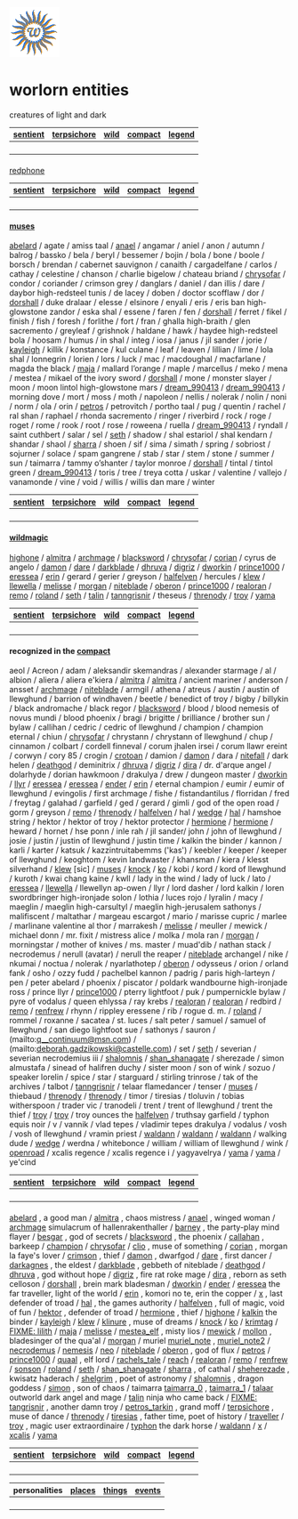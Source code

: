 ![wsun](assets/wsun.gif)

# worlorn entities

creatures of light and dark

|  [sentient](sentient)  |  [terpsichore](terpsichore)  |  [wild](wild)  |  [compact](compact)  |  [legend](legend)  | 
| ---------------------- | ---------------------------- | -------------- | -------------------- | ------------------ | 
| &nbsp;                 | &nbsp;                       | &nbsp;         | &nbsp;               | &nbsp;             | 

#### 

  [redphone](redphone.md)  

|  [sentient](sentient)  |  [terpsichore](terpsichore)  |  [wild](wild)  |  [compact](compact)  |  [legend](legend)  | 
| ---------------------- | ---------------------------- | -------------- | -------------------- | ------------------ | 
| &nbsp;                 | &nbsp;                       | &nbsp;         | &nbsp;               | &nbsp;             | 

####  [muses](muses.md) 

  [abelard](abelard.md)  / agate / amiss taal /  [anael](anael.md)  / angamar / aniel / anon / autumn / balrog / bassko / bela / beryl / bessemer / bojin / bola / bone / boole / borsch / brendan / cabernet sauvignon / canaith / cargadelfane / carlos / cathay / celestine / chanson / charlie bigelow / chateau briand /  [chrysofar](chrysofar.md)  / condor / coriander / crimson grey / danglars / daniel / dan illis / dare / daybor high-redsteel tunis / de lacey / doben / doctor scofflaw / dor /  [dorshall](dorshall.md)  / duke dralaar / elesse / elsinore / enyali / eris / eris ban high-glowstone zandor / eska shal / essene / faren / fen /  [dorshall](dorshall.md)  / ferret / fikel / finish / fish / foresh / forlithe / fort / fran / ghalla high-braith / glen sacremento / greyleaf / grishnok / haldane / hawk / haydee high-redsteel bola / hoosam / humus / in shal / integ / iosa / janus / jil sander / jorie /  [kayleigh](kayleigh.md)  / killik / konstance / kul culane / leaf / leaven / lillian / lime / lola shal / lonnegrin / lorien / lors / luck / mac / macdoughal / macfarlane / magda the black /  [maja](maja.md)  / mallard l’orange / maple / marcellus / meko / mena / mestea / mikael of the ivory sword /  [dorshall](dorshall.md)  / mone / monster slayer / moon / moon lintol high-glowstone mars /  [dream_990413](dream_990413.md)  /  [dream_990413](dream_990413.md)  / morning dove / mort / moss / moth / napoleon / nellis / nolerak / nolin / noni / norm / ola / orin /  [petros](petros.md)  / petrovitch / portho taal / pug / quentin / rachel / ral shan / raphael / rhonda sacremento / ringer / riverbird / rock / roge / roget / rome / rook / root / rose / roweena / ruella /  [dream_990413](dream_990413.md)  / ryndall / saint cuthbert / salar / sel /  [seth](seth.md)  / shadow / shal estariol / shal kendarn / shandar / shaol /  [sharra](sharra.md)  / shoen / sif / sima / simath / spring / sobriost / sojurner / solace / spam gangrene / stab / star / stem / stone / summer / sun / taimarra / tammy o’shanter / taylor monroe /  [dorshall](dorshall.md)  / tintal / tintol green /  [dream_990413](dream_990413.md)  / toris / tree / treya cotta / uskar / valentine / vallejo / vanamonde / vine / void / willis / willis dan mare / winter 

|  [sentient](sentient)  |  [terpsichore](terpsichore)  |  [wild](wild)  |  [compact](compact)  |  [legend](legend)  | 
| ---------------------- | ---------------------------- | -------------- | -------------------- | ------------------ | 
| &nbsp;                 | &nbsp;                       | &nbsp;         | &nbsp;               | &nbsp;             | 

####  [wildmagic](wildmagic.md) 

  [highone](highone.md)  /  [almitra](almitra.md)  /  [archmage](archmage.md)  /  [blacksword](blacksword.md)  /  [chrysofar](chrysofar.md)  /  [corian](corian.md)  / cyrus de angelo /  [damon](damon.md)  /  [dare](dare.md)  /  [darkblade](darkblade.md)  /  [dhruva](dhruva.md)  /  [digriz](digriz.md)  /  [dworkin](dworkin.md)  /  [prince1000](prince1000.md)  /  [eressea](eressea.md)  /  [erin](erin.md)  / gerard / gerier / greyson /  [halfelven](halfelven.md)  / hercules /  [klew](klew.md)  /  [llewella](llewella.md)  /  [melisse](melisse.md)  /  [morgan](morgan.md)  /  [niteblade](niteblade.md)  /  [oberon](oberon.md)  /  [prince1000](prince1000.md)  /  [realoran](realoran.md)  /  [remo](remo.md)  /  [roland](roland.md)  /  [seth](seth.md)  /  [talin](talin.md)  /  [tanngrisnir](tanngrisnir.md)  / theseus /  [threnody](threnody.md)  /  [troy](troy.md)  /  [yama](yama.md)  

|  [sentient](sentient)  |  [terpsichore](terpsichore)  |  [wild](wild)  |  [compact](compact)  |  [legend](legend)  | 
| ---------------------- | ---------------------------- | -------------- | -------------------- | ------------------ | 
| &nbsp;                 | &nbsp;                       | &nbsp;         | &nbsp;               | &nbsp;             | 

####  recognized in the  [compact](compact.md) 

 aeol / Acreon / adam / aleksandir skemandras / alexander starmage / al / albion / aliera / aliera e'kiera /  [almitra](almitra.md)  /  [almitra](almitra.md)  / ancient mariner / anderson / ansset /  [archmage](archmage.md)  /  [niteblade](niteblade.md)  / armgil / athena / atreus / austin / austin of llewghund / barrion of windhaven / beetle / benedict of troy / bigby / billykin / black andromache / black regor /  [blacksword](blacksword.md)  / blood / blood nemesis of novus mundi / blood phoenix / bragi / brigitte / brilliance / brother sun / bylaw / callihan / cedric / cedric of llewghund / champion / champion eternal / chiun /  [chrysofar](chrysofar.md)  / chrystann / chrystann of llewghund / chup / cinnamon / colbart / cordell finneval / corum jhalen irsei / corum llawr ereint / corwyn / cory 85 / crogin /  [crotoan](crotoan.md)  / damion /  [damon](damon.md)  / dara /  [nitefall](nitefall.md)  / dark helen /  [deathgod](deathgod.md)  / deminitrix /  [dhruva](dhruva.md)  /  [digriz](digriz.md)  /  [dira](dira.md)  / dr. d'arque angel / dolarhyde / dorian hawkmoon / drakulya / drew / dungeon master /  [dworkin](dworkin.md)  /  [llyr](llyr.md)  /  [eressea](eressea.md)  /  [eressea](eressea.md)  /  [ender](ender.md)  /  [erin](erin.md)  / eternal champion / eumir / eumir of llewghund / evingolis / first archmage / fishe / fistandantilus / florridan / fred / freytag / galahad / garfield / ged / gerard / gimli / god of the open road / gorm / greyson /  [remo](remo.md)  /  [threnody](threnody.md)  /  [halfelven](halfelven.md)  / hal /  [wedge](wedge.md)  /  [hal](hal.md)  / hamshoe string / hektor / hektor of troy / hektor protector /  [hermione](hermione.md)  /  [hermione](hermione.md)  / heward / hornet / hse ponn / inle rah / jil sander/ john / john of llewghund / josie / justin / justin of llewghund / justin time / kalkin the binder / kannon / karli / karter / katsuk / kazzintruitabemms ('kas') / keebler / keeper / keeper of llewghund / keoghtom / kevin landwaster / khansman / kiera / klesst silverhand /  [klew](klew.md)  [sic] /  [muses](muses.md)  /  [knock](knock.md)  /  [ko](ko.md)  / kobi / kord / kord of llewghund / kuroth / kwai chang kaine / kwll / lady in the wind / lady of luck / lato /  [eressea](eressea.md)  /  [llewella](llewella.md)  / llewellyn ap-owen / llyr / lord dasher / lord kalkin / loren swordbringer high-ironjade solon / lothia / luces rojo / lyralin / macy / maeglin / maeglin high-carsultyl / maeglin high-jerusalem sathonys / malifiscent / maltathar / margeau escargot / mario / marisse cupric / marlee / marlinane valentine al thor / marrakesh /  [melisse](melisse.md)  / meuller / mewick / michael donn / mr. fixit / mistress alice / molka / mola ran /  [morgan](morgan.md)  / morningstar / mother of knives / ms. master / muad'dib / nathan stack / necrodemus / nerull (avatar) / nerull the reaper /  [niteblade](niteblade.md)  archangel / nike / nkumai / noctua / nolerak / nyarlathotep /  [oberon](oberon.md)  / odysseus / orion / orland fank / osho / ozzy fudd / pachelbel kannon / padrig / paris high-larteyn / pen / peter abelard / phoenix / piscator / poldark wandbourne high-ironjade ross / prince llyr /  [prince1000](prince1000.md)  / pterry lightfoot / puk / pumpernickle bylaw / pyre of vodalus / queen ehlyssa / ray krebs /  [realoran](realoran.md)  /  [realoran](realoran.md)  / redbird /  [remo](remo.md)  /  [renfrew](renfrew.md)  / rhynn / rippley eressene / rib / rogue d. m. /  [roland](roland.md)  / rommel / roxanne / sacatea / st. luces / salt peter / samuel / samuel of llewghund / san diego lightfoot sue / sathonys / sauron /  (mailto:q__continuum@msn.com)  /  (mailto:deborah.gadzikowski@castelle.com)  / set /  [seth](seth.md)  / severian / severian necrodemius iii /  [shalomnis](shalomnis.md)  /  [shan_shanagate](shan_shanagate.md)  / sherezade / simon almustafa / sinead of halifren duchy / sister moon / son of wink / sozuo / speaker lorelin / spice / star / starguard / stirling trinrose / tak of the archives / talbot /  [tanngrisnir](tanngrisnir.md)  / telaar flamedancer / tenser /  [muses](muses.md)  / thiebaud /  [threnody](threnody.md)  /  [threnody](threnody.md)  / timor / tiresias / tloluvin / tobias witherspoon / trader vic / tranodeli / trent / trent of llewghund / trent the thief /  [troy](troy.md)  /  [troy](troy.md)  / troy ounces the  [halfelven](halfelven.md)  / truthsay garfield / typhon equis noir / v / vannik / vlad tepes / vladimir tepes drakulya / vodalus / vosh / vosh of llewghund / vramin priest /  [waldann](waldann.md)  /  [waldann](waldann.md)  /  [waldann](waldann.md)  / walking dude /  [wedge](wedge.md)  / werdna / whitebonce / william / william of llewghund / wink /  [openroad](openroad.md)  / xcalis regence / xcalis regence i / yagyavelrya /  [yama](yama.md)  /  [yama](yama.md)  / ye'cind 

|  [sentient](sentient)  |  [terpsichore](terpsichore)  |  [wild](wild)  |  [compact](compact)  |  [legend](legend)  | 
| ---------------------- | ---------------------------- | -------------- | -------------------- | ------------------ | 
| &nbsp;                 | &nbsp;                       | &nbsp;         | &nbsp;               | &nbsp;             | 

#### 

  [abelard](abelard.md) , a good man /  [almitra](almitra.md) , chaos mistress /  [anael](anael.md) , winged woman /  [archmage](archmage.md)  simulacrum of hallenrakenthaller /  [barney](barney.md) , the party-play mind flayer /  [besgar](besgar.md) , god of secrets /  [blacksword](blacksword.md) , the phoenix /  [callahan](callahan.md) , barkeep /  [champion](champion.md)  /  [chrysofar](chrysofar.md)  /  [clio](clio.md) , muse of something /  [corian](corian.md) , morgan la faye's lover /  [crimson](crimson.md) , thief /  [damon](damon.md) , dwarfgod /  [dare](dare.md) , first dancer /  [darkagnes](darkagnes.md) , the eldest /  [darkblade](darkblade.md) , gebbeth of niteblade /  [deathgod](deathgod.md)  /  [dhruva](dhruva.md) , god without hope /  [digriz](digriz.md) , fire rat roke mage /  [dira](dira.md) , reborn as seth celloson /  [dorshall](dorshall.md) , brein mark bladesman /  [dworkin](dworkin.md)  /  [ender](ender.md)  /  [eressea](eressea.md)  the far traveller, light of the world /  [erin](erin.md) , komori no te, erin the copper /  [x](x.md) , last defender of troad /  [hal](hal.md) , the games authority /  [halfelven](halfelven.md) , full of magic, void of fun /  [hektor](hektor.md) , defender of troad /  [hermione](hermione.md) , thief /  [highone](highone.md)  /  [kalkin](kalkin.md)  the binder /  [kayleigh](kayleigh.md)  /  [klew](klew.md)  /  [klinure](klinure.md) , muse of dreams /  [knock](knock.md)  /  [ko](ko.md)  /  [krimtag](krimtag.md)  /  [FIXME: lilith](lilith.md)  /  [maja](maja.md)  /  [melisse](melisse.md)  /  [mestea_elf](mestea_elf.md) , misty lios /  [mewick](mewick.md)  /  [mollon](mollon.md) , bladesinger of the qua'al /  [morgan](morgan.md)  / muriel  [muriel_note](muriel_note.md) ,  [muriel_note2](muriel_note2.md)  /  [necrodemus](necrodemus.md)  /  [nemesis](nemesis.md)  /  [neo](neo.md)  /  [niteblade](niteblade.md)  /  [oberon](oberon.md) , god of flux /  [petros](petros.md)  /  [prince1000](prince1000.md)  /  [quaal](quaal.md) , elf lord /  [rachels_tale](rachels_tale.md)  /  [reach](reach.md)  /  [realoran](realoran.md)  /  [remo](remo.md)  /  [renfrew](renfrew.md)  /  [sonson](sonson.md)  /  [roland](roland.md)  /  [seth](seth.md)  /  [shan_shanagate](shan_shanagate.md)  /  [sharra](sharra.md) , of cathal /  [sheherezade](sheherezade.md) , kwisatz haderach /  [shelgrim](shelgrim.md) , poet of astronomy /  [shalomnis](shalomnis.md) , dragon goddess /  [simon](simon.md) , son of chaos / taimarra  [taimarra_0](taimarra_0.md) ,  [taimarra_1](taimarra_1.md)  /  [talaar](talaar.md)  outworld dark angel and mage /  [talin](talin.md)  ninja who came back /  [FIXME: tangrisnir](tangrisnir.md) , another damn troy /  [petros_tarkin](petros_tarkin.md) , grand moff /  [terpsichore](terpsichore.md) , muse of dance /  [threnody](threnody.md)  /  [tiresias](tiresias.md) , father time, poet of history /  [traveller](traveller.md)  /  [troy](troy.md) , magic user extraordinaire /  [typhon](typhon.md)  the dark horse /  [waldann](waldann.md)  /  [x](x.md)  /  [xcalis](xcalis.md)  /  [yama](yama.md)  

|  [sentient](sentient)  |  [terpsichore](terpsichore)  |  [wild](wild)  |  [compact](compact)  |  [legend](legend)  | 
| ---------------------- | ---------------------------- | -------------- | -------------------- | ------------------ | 
| &nbsp;                 | &nbsp;                       | &nbsp;         | &nbsp;               | &nbsp;             | 

| personalities |  [places](places.md)  |  [things](things.md)  |  [events](events.md)  | 
| ------------- | --------------------- | --------------------- | --------------------- | 
| &nbsp;        | &nbsp;                | &nbsp;                | &nbsp;                | 

 